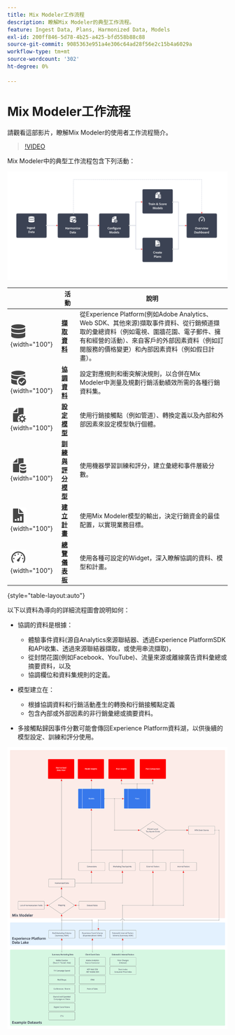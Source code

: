 ```yaml
---
title: Mix Modeler工作流程
description: 瞭解Mix Modeler的典型工作流程。
feature: Ingest Data, Plans, Harmonized Data, Models
exl-id: 200ff846-5d78-4b25-a425-bfd558b88c88
source-git-commit: 9085363e951a4e306c64ad28f56e2c15b4a6029a
workflow-type: tm+mt
source-wordcount: '302'
ht-degree: 0%

---
```


# Mix Modeler工作流程

請觀看這部影片，瞭解Mix Modeler的使用者工作流程簡介。

>[!VIDEO](https://video.tv.adobe.com/v/3424854/?learn=on)


Mix Modeler中的典型工作流程包含下列活動：

![替代文字](/help/assets//ApplicationWorkflow.svg)

|  | 活動 | 說明 |
|---|---|---|
| ![資料](/help/assets//icons/Data.svg){width="100"} | [**擷取資料**](../ingest-data/overview.md) | 從Experience Platform(例如Adobe Analytics、Web SDK、其他來源)擷取事件資料、從行銷頻道擷取的彙總資料（例如電視、圍牆花園、電子郵件、擁有和經營的活動）、來自客戶的外部因素資料（例如訂閱服務的價格變更）和內部因素資料（例如假日計畫）。 |
| ![資料檢查](/help/assets//icons/DataCheck.svg){width="100"} | [**協調資料**](../harmonize-data/overview.md) | 設定對應規則和衝突解決規則，以合併在Mix Modeler中測量及規劃行銷活動績效所需的各種行銷資料集。 |
| ![檔案設定](/help/assets//icons/FileGear.svg){width="100"} | [**設定模型**](../models/create.md) | 使用行銷接觸點（例如管道）、轉換定義以及內部和外部因素來設定模型執行個體。 |
| ![檔案資料](/help/assets//icons/FileData.svg){width="100"} | [**訓練與評分模型**](../models/overview.md) | 使用機器學習訓練和評分，建立彙總和事件層級分數。 |
| ![檔案圖表](/help/assets//icons/FileChart.svg){width="100"} | [**建立計畫**](../plans/overview.md) | 使用Mix Modeler模型的輸出，決定行銷資金的最佳配置，以實現業務目標。 |
| ![儀表板](/help/assets//icons/Dashboard.svg){width="100"} | [**總覽儀表板**](../dashboard/overview.md) | 使用各種可設定的Widget，深入瞭解協調的資料、模型和計畫。 |

{style="table-layout:auto"}

以下以資料為導向的詳細流程圖會說明如何：

* 協調的資料是根據：

   * 體驗事件資料(源自Analytics來源聯結器、透過Experience PlatformSDK和API收集、透過來源聯結器擷取，或使用串流擷取)，
   * 從封閉花園(例如Facebook、YouTube)、流量來源或離線廣告資料彙總或摘要資料，以及
   * 協調欄位和資料集規則的定義。

* 模型建立在：

   * 根據協調資料和行銷活動產生的轉換和行銷接觸點定義
   * 包含內部或外部因素的非行銷彙總或摘要資料。

* 多接觸點歸因事件分數可能會傳回Experience Platform資料湖，以供後續的模型設定、訓練和評分使用。

![完整的工作流程](/help/assets//comprehensive-workflow.svg)
